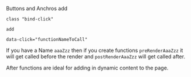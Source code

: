 Buttons and Anchros
	add 
```
class "bind-click"
```
	add 
```
data-click="functionNameToCall"
```

If you have a Name `aaaZzz` then if you create 
functions `preRenderAaaZzz` it will get called before
the render and `postRenderAaaZzz` will get called after.

After functions are ideal for adding in dynamic content to the page.

